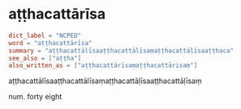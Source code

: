 # aṭṭhacattārīsa

``` toml
dict_label = "NCPED"
word = "aṭṭhacattārīsa"
summary = "aṭṭhacattālīsaaṭṭhacattālīsaṃaṭṭhacattāḷīsaaṭṭhaca"
see_also = ["aṭṭha"]
also_written_as = ["aṭṭhacattārīsaṃaṭṭhacattārisaṃ"]
```

aṭṭhacattālīsaaṭṭhacattālīsaṃaṭṭhacattāḷīsaaṭṭhacattāḷīsaṃ

num. forty eight

